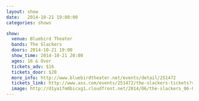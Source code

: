 ```yaml
---
layout: show
date:   2014-10-21 19:00:00
categories: shows

show:
  venue: Bluebird Theater
  bands: The Slackers
  doors: 2014-10-21 19:00
  show_time: 2014-10-21 20:00
  ages: 16 & Over
  tickets_adv: $16
  tickets_door: $20
  more_info: http://www.bluebirdtheater.net/events/detail/251472
  tickets_link: http://www.axs.com/events/251472/the-slackers-tickets?skin=bluebird
  image: http://d1ya1fm0bicxg1.cloudfront.net/2014/06/the-slackers_06-06-14_24_5391f8fa62860.jpg
---
```

